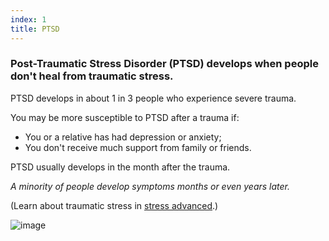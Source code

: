 ```yaml
---
index: 1
title: PTSD
---
```

### Post-Traumatic Stress Disorder (PTSD) develops when people don't heal from traumatic stress.

PTSD develops in about 1 in 3 people who experience severe trauma. 

You may be more susceptible to PTSD after a trauma if:  

*	You or a relative has had depression or anxiety;
*	You don't receive much support from family or friends.

PTSD usually develops in the month after the trauma. 

_A minority of people develop symptoms months or even years later._

(Learn about traumatic stress in [stress advanced](umbrella://personal/stress/advanced).)

![image](stress4.png)